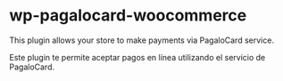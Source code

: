# wp-pagalocard-woocommerce
This plugin allows your store to make payments via PagaloCard service.

Este plugin te permite aceptar pagos en línea utilizando el servicio de PagaloCard.